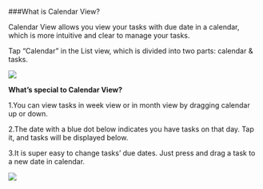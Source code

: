 ###What is Calendar View? 

Calendar View allows you view your tasks with due date in a calendar, which is more intuitive and clear to manage your tasks. 

Tap “Calendar” in the List view, which is divided into two parts: calendar & tasks. 

![](../images/andcalendarview1.png)

**What’s special to Calendar View?**

1.You can view tasks in week view or in month view by dragging calendar up or down. 

2.The date with a blue dot below indicates you have tasks on that day. Tap it, and tasks will be displayed below.

3.It is super easy to change tasks’ due dates. Just press and drag a task to a new date in calendar. 

![](../images/andcalendadrag.png)